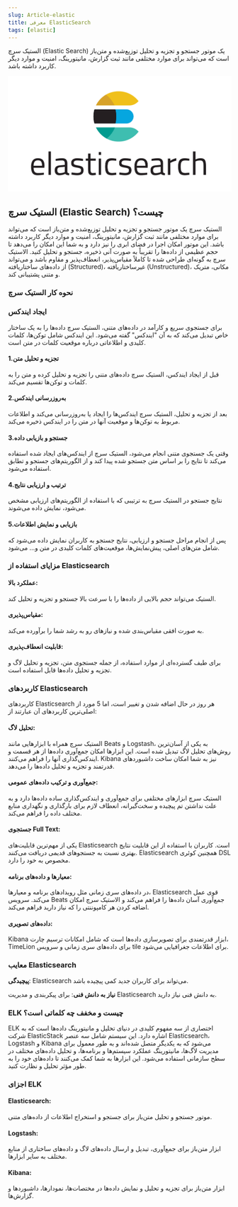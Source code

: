 ```yaml
---
slug: Article-elastic
title: معرفی ElasticSearch
tags: [elastic]
---
```

الستیک سرچ (Elastic Search) یک موتور جستجو و تجزیه و تحلیل توزیع‌شده و متن‌باز است که می‌تواند برای موارد مختلفی مانند ثبت گزارش، مانیتورینگ، امنیت و موارد دیگر کاربرد داشته باشد.

![New Release Banner](./elastic.webp)
<!--truncate-->
## الستیک سرچ (Elastic Search) چیست؟

الستیک سرچ یک موتور جستجو و تجزیه و تحلیل توزیع‌شده و متن‌باز است که می‌تواند برای موارد مختلفی مانند ثبت گزارش، مانیتورینگ، امنیت و موارد دیگر کاربرد داشته باشد. این موتور امکان اجرا در فضای ابری را نیز دارد و به شما این امکان را می‌دهد تا حجم عظیمی از داده‌ها را تقریباً به صورت آنی ذخیره، جستجو و تحلیل کنید. الاستیک سرچ به گونه‌ای طراحی شده تا کاملاً مقیاس‌پذیر، انعطاف‌پذیر و مقاوم باشد و می‌تواند از داده‌های ساختاریافته (Structured)، غیرساختاریافته (Unstructured)، مکانی، متریک و متنی پشتیبانی کند.
### نحوه کار الستیک سرچ
### ایجاد ایندکس
برای جستجوی سریع و کارآمد در داده‌های متنی، الستیک سرچ داده‌ها را به یک ساختار خاص تبدیل می‌کند که به آن "ایندکس" گفته می‌شود. این ایندکس شامل توکن‌ها، کلمات کلیدی و اطلاعاتی درباره موقعیت کلمات در متن است.

#### 1.تجزیه و تحلیل متن
قبل از ایجاد ایندکس، الستیک سرچ داده‌های متنی را تجزیه و تحلیل کرده و متن را به کلمات و توکن‌ها تقسیم می‌کند.
#### 2.به‌روزرسانی ایندکس
بعد از تجزیه و تحلیل، الستیک سرچ ایندکس‌ها را ایجاد یا به‌روزرسانی می‌کند و اطلاعات مربوط به توکن‌ها و موقعیت آنها در متن را در ایندکس ذخیره می‌کند.
#### 3.جستجو و بازیابی داده
وقتی یک جستجوی متنی انجام می‌شود، الستیک سرچ از ایندکس‌های ایجاد شده استفاده می‌کند تا نتایج را بر اساس متن جستجو شده پیدا کند و از الگوریتم‌های جستجو و تطابق استفاده می‌شود.
#### 4.ترتیب و ارزیابی نتایج
نتایج جستجو در الستیک سرچ به ترتیبی که با استفاده از الگوریتم‌های ارزیابی مشخص می‌شود، نمایش داده می‌شوند.
#### 5.بازیابی و نمایش اطلاعات
پس از انجام مراحل جستجو و ارزیابی، نتایج جستجو به کاربران نمایش داده می‌شود که شامل متن‌های اصلی، پیش‌نمایش‌ها، موقعیت‌های کلمات کلیدی در متن و... می‌شود.
### مزایای استفاده از Elasticsearch
#### عملکرد بالا:
 الستیک می‌تواند حجم بالایی از داده‌ها را با سرعت بالا جستجو و تجزیه و تحلیل کند.
 #### مقیاس‌پذیری:
 به صورت افقی مقیاس‌بندی شده و نیازهای رو به رشد شما را برآورده می‌کند.
 #### قابلیت انعطاف‌پذیری:
 برای طیف گسترده‌ای از موارد استفاده، از جمله جستجوی متن، تجزیه و تحلیل لاگ و تجزیه و تحلیل داده‌ها قابل استفاده است.
 ### کاربردهای Elasticsearch
کاربردهای Elasticsearch هر روز در حال اضافه شدن و تغییر است، اما 5 مورد از اصلی‌ترین کاربردهای آن عبارتند از:
 #### تحلیل لاگ:
 الستیک سرچ همراه با ابزارهایی مانند Beats و Logstash، به یکی از آسان‌ترین روش‌های تحلیل لاگ تبدیل شده است. این ابزارها امکان جمع‌آوری داده‌ها از هر قسمت و ایندکس‌گذاری آنها را فراهم می‌کنند. 
 Kibana نیز به شما امکان ساخت داشبوردهای قدرتمند و تجزیه و تحلیل داده‌ها را می‌دهد.
 #### جمع‌آوری و ترکیب داده‌های عمومی:
 الستیک سرچ ابزارهای مختلفی برای جمع‌آوری و ایندکس‌گذاری ساده داده‌ها دارد و به علت نداشتن تم پیچیده و سخت‌گیرانه، انعطاف لازم برای بارگذاری و نگهداری منابع مختلف داده را فراهم می‌کند.
 #### جستجوی Full Text:
 یکی از مهم‌ترین قابلیت‌های Elasticsearch است. کاربران با استفاده از این قابلیت نتایج بهتری نسبت به جستجوهای قدیمی دریافت می‌کنند. Elasticsearch همچنین کوئری DSL مخصوص به خود را دارد.
 #### معیارها و داده‌های برنامه:
 در داده‌های سری زمانی مثل رویدادهای برنامه و معیارها، Elasticsearch قوی عمل می‌کند. 
سرویس Beats جمع‌آوری آسان داده‌ها را فراهم می‌کند و الاستیک سرچ امکان اضافه کردن هر کامپوننتی را که نیاز دارید فراهم می‌کند.
#### داده‌های تصویری:
 Kibana ابزار قدرتمندی برای تصویرسازی داده‌ها است که شامل امکانات ترسیم چارت، TimeLion برای داده‌های سری زمانی و سرویس tile برای اطلاعات جغرافیایی می‌شود.

### معایب Elasticsearch
**پیچیدگی**: Elasticsearch می‌تواند برای کاربران جدید کمی پیچیده باشد.

**نیاز به دانش فنی**: برای پیکربندی و مدیریت Elasticsearch به دانش فنی نیاز دارید.

### ELK چیست و مخفف چه کلماتی است؟
ELK اختصاری از سه مفهوم کلیدی در دنیای تحلیل و مانیتورینگ داده‌ها است که به شرکت ElasticStack اشاره دارد. این سیستم شامل سه عنصر Elasticsearch، Logstash و Kibana می‌شود که به یکدیگر متصل شده‌اند و به طور معمول برای مدیریت لاگ‌ها، مانیتورینگ عملکرد سیستم‌ها و برنامه‌ها، و تحلیل داده‌های مختلف در سطح سازمانی استفاده می‌شود. این ابزارها به شما کمک می‌کنند تا داده‌های خود را به طور مؤثر تحلیل و نظارت کنید.
### اجزای ELK
#### Elasticsearch:
 موتور جستجو و تحلیل متن‌باز برای جستجو و استخراج اطلاعات از داده‌های متنی.
#### Logstash:
 ابزار متن‌باز برای جمع‌آوری، تبدیل و ارسال داده‌های لاگ و داده‌های ساختاری از منابع مختلف به سایر ابزارها.
#### Kibana: 
ابزار متن‌باز برای تجزیه و تحلیل و نمایش داده‌ها در مختصات‌ها، نمودارها، داشبوردها و گزارش‌ها.
